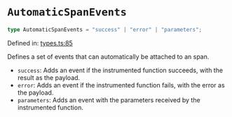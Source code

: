 # `AutomaticSpanEvents`

```ts
type AutomaticSpanEvents = "success" | "error" | "parameters";
```

Defined in: [types.ts:85](https://github.com/adobe/commerce-integration-starter-kit/blob/7bab865cdac63499cf83c46b58de1aec6528b17f/packages/aio-sk-lib-telemetry/source/types.ts#L85)

Defines a set of events that can automatically be attached to an span.

- `success`: Adds an event if the instrumented function succeeds, with the result as the payload.
- `error`: Adds an event if the instrumented function fails, with the error as the payload.
- `parameters`: Adds an event with the parameters received by the instrumented function.
